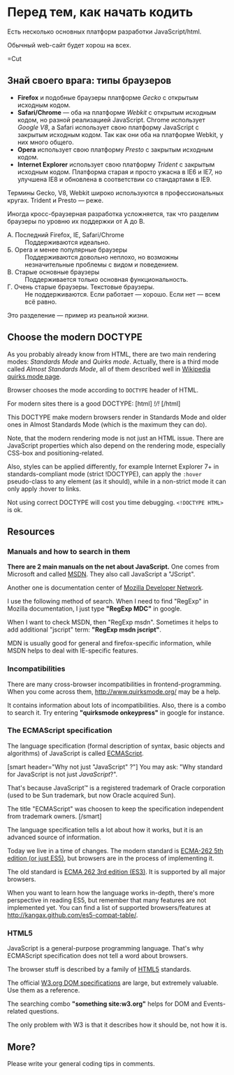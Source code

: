 
# Перед тем, как начать кодить

Есть несколько основных платформ разработки JavaScript/html.

Обычный web-сайт будет хорош на всех.

=Cut


## Знай своего врага: типы браузеров


<ul>
<li><strong>Firefox</strong> и подобные браузеры платформе <i>Gecko</i> с открытым исходным кодом.</li>
<li><strong>Safari/Chrome</strong> — оба на платформе <i>Webkit</i> с открытым исходным кодом, но разной реализацией JavaScript. Chrome использует <i>Google V8</i>, а Safari использует свою платформу JavaScript с закрытым исходным кодом. Так как они оба на платформе Webkit, у них много общего.</li>
<li><strong>Opera</strong> использует свою платформу <i>Presto</i> с закрытым исходным кодом.</li>
<li><strong>Internet Explorer</strong> использует свою платформу <i>Trident</i> с закрытым исходным кодом. Платформа старая и просто ужасна в IE6 и IE7, но улучшена IE8 и обновлена в соответствии со стандартами в IE9.</li>
</ul>

Термины Gecko, V8, Webkit широко используются в профессиональных кругах. Trident и Presto — реже.

Иногда кросс-браузерная разработка усложняется, так что разделим браузеры по уровню их поддержки от А до В.

<dl><dt>А. Последний Firefox, IE, Safari/Chrome</dt>
<dd>Поддерживаются идеально.</dd>
<dt>Б. Opera и менее популярные браузеры</dt>
<dd>Поддерживаются довольно неплохо, но возможны незначительные проблемы с видом и поведением.</dd>
<dt>В. Старые основные браузеры</dt>
<dd>Поддерживается только основная функциональность.</dd>
<dt>Г. Очень старые браузеры. Текстовые браузеры.</dt>
<dd>Не поддерживаются. Если работает — хорошо. Если нет — всем всё равно.</dd>
</dl>

Это разделение — пример из реальной жизни.


## Choose the modern DOCTYPE   

As you probably already know from HTML, there are two main rendering modes: <i>Standards Mode</i> and <i>Quirks mode</i>. Actually, there is a third mode called <i>Almost Standards Mode</i>, all of them described well in <a href="http://en.wikipedia.org/wiki/Quirks_mode">Wikipedia quirks mode page</a>.

Browser chooses the mode according to `DOCTYPE` header of HTML.

For modern sites there is a good DOCTYPE:
[html]
*!*<!DOCTYPE HTML>*/!*
[/html]

This DOCTYPE make modern browsers render in Standards Mode and older ones in Almost Standards Mode (which is the maximum they can do).

Note, that the modern rendering mode is not just an HTML issue. There are JavaScript properties which also depend on the rendering mode, especially CSS-box and positioning-related.

Also, styles can be applied differently, for example Internet Explorer 7+ in standards-compliant mode (strict !DOCTYPE), can apply the `:hover` pseudo-class to any element (as it should), while in a non-strict mode it can only apply :hover to links. 

Not using correct DOCTYPE will cost you time debugging. <code>&lt;!DOCTYPE HTML&gt;</code> is ok.


## Resources


### Manuals and how to search in them

<b>There are 2 main manuals on the net about JavaScript.</b> One comes from Microsoft and called <a href="http://msdn.microsoft.com/">MSDN</a>. They also call JavaScript a "JScript".

Another one is documentation center of <a href="https://developer.mozilla.org/">Mozilla Developer Network</a>.

I use the following method of search. When I need to find "RegExp" in Mozilla documentation, I just type <b>"RegExp MDC"</b> in google.

When I want to check MSDN, then "RegExp msdn". Sometimes it helps to add additional "jscript" term: <b>"RegExp msdn jscript"</b>.

MDN is usually good for general and firefox-specific information, while MSDN helps to deal with IE-specific features.


### Incompatibilities

There are many cross-browser incompatibilities in frontend-programming. When you come across them, <a href="http://www.quirksmode.org/">http://www.quirksmode.org/</a> may be a help.

It contains information about lots of incompatibilities. Also, there is a combo to search it. Try entering <b>"quirksmode onkeypress"</b> in google for instance.


### The ECMAScript specification

The language specification (formal description of syntax, basic objects and algorithms) of JavaScript is called <a href="http://www.ecma-international.org/publications/standards/Ecma-262.htm">ECMAScript</a>. 

[smart header="Why not just &quot;JavaScript&quot; ?"]
You may ask: "Why standard for JavaScript is not just <i>JavaScript</i>?".

That's because JavaScript&trade; is a registered trademark of Oracle corporation (used to be Sun trademark, but now Oracle acquired Sun). 

The title "ECMAScript" was choosen to keep the specification independent from trademark owners.
[/smart]

The language specification tells a lot about how it works, but it is an advanced source of information.

Today we live in a time of changes. The modern standard is <a href="http://www.ecma-international.org/publications/standards/Ecma-262.htm">ECMA-262 5th edition (or just ES5)</a>, but browsers are in the process of implementing it.

The old standard is <a href="http://www.ecma-international.org/publications/files/ECMA-ST-ARCH/ECMA-262,%203rd%20edition,%20December%201999.pdf">ECMA 262 3rd edition (ES3)</a>. It is supported by all major browsers.

When you want to learn how the language works in-depth, there's more perspective in reading ES5, but remember that many features are not implemented yet. You can find a list of supported browsers/features at <a href="http://kangax.github.com/es5-compat-table/">http://kangax.github.com/es5-compat-table/</a>.


### HTML5

JavaScript is a general-purpose programming language. That's why ECMAScript specification does not tell a word about browsers. 

The browser stuff is described by a family of <a href="http://www.w3.org/TR/html5/">HTML5</a> standards.

The official <a href="http://www.w3.org/DOM/DOMTR">W3.org DOM specifications</a> are large, but extremely valuable. Use them as a reference. 

The searching combo <b>"something site:w3.org"</b> helps for DOM and Events-related questions. 

The only problem with W3 is that it describes how it should be, not how it is. 


## More?

Please write your general coding tips in comments.

